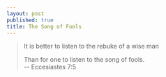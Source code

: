 ```yaml
---
layout: post
published: true
title: The Song of Fools
---
```

> It is better to listen to the rebuke of a wise man
>
> Than for one to listen to the song of fools.  
> -- Eccesiastes 7:5
